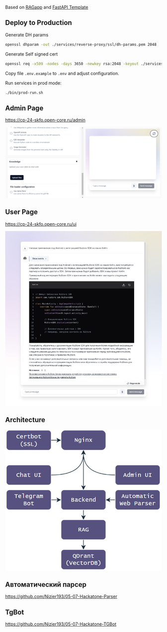 Based on [RAGapp](https://github.com/ragapp/ragapp) and [FastAPI Template](https://github.com/idashevskii/fastapi-postgres-template)


## Deploy to Production

Generate DH params

```sh
openssl dhparam -out ./services/reverse-proxy/ssl/dh-params.pem 2048
```

Generate Self signed cert

```sh
openssl req -x509 -nodes -days 3650 -newkey rsa:2048 -keyout ./services/reverse-proxy/ssl/self-signed/key.pem -out ./services/reverse-proxy/ssl/self-signed/cert.pem
```

Copy file `.env.example` to `.env` and adjust configuration.

Run services in prod mode:

```bash
./bin/prod-run.sh
```

## Admin Page
https://cp-24-skfo.open-core.ru/admin

![img_1.png](img_1.png)
## User Page
https://cp-24-skfo.open-core.ru/ui

![img.png](img.png)

## Architecture

![img_2.png](img_2.png)

## Автоматический парсер
https://github.com/Nizier193/05-07-Hackatone-Parser

## TgBot 
https://github.com/Nizier193/05-07-Hackatone-TGBot
